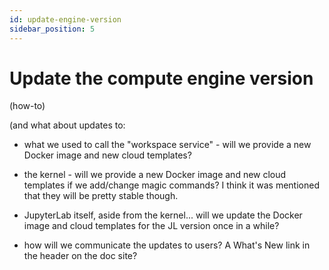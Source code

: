 ```yaml
---
id: update-engine-version
sidebar_position: 5
---
```


# Update the compute engine version

(how-to)

(and what about updates to:

- what we used to call the "workspace service" - will we provide a new Docker image and new cloud templates?

- the kernel - will we provide a new Docker image and new cloud templates if we add/change magic commands? I think it was mentioned that they will be pretty stable though.

- JupyterLab itself, aside from the kernel... will we update the Docker image and cloud templates for the JL version once in a while?

- how will we communicate the updates to users? A What's New link in the header on the doc site?